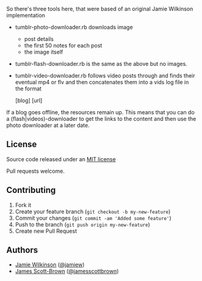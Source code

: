 So there's three tools here, that were based of an original Jamie Wilkinson implementation

 * tumblr-photo-downloader.rb downloads image
   * post details
   * the first 50 notes for each post
   * the image itself

 * tumblr-flash-downloader.rb is the same as the above but no images.

 * tumblr-video-downloader.rb follows video posts through and finds their eventual mp4 or flv and then concatenates them into a vids log file in the format

   [blog] [url]

If a blog goes offline, the resources remain up.  This means that you can do a (flash|videos)-downloader to get the links to the content and then use the photo downloader at a later date.

License
-------

Source code released under an [MIT license](http://en.wikipedia.org/wiki/MIT_License)

Pull requests welcome.


Contributing
------------

1. Fork it
2. Create your feature branch (`git checkout -b my-new-feature`)
3. Commit your changes (`git commit -am 'Added some feature'`)
4. Push to the branch (`git push origin my-new-feature`)
5. Create new Pull Request


Authors
-------

* [Jamie Wilkinson](http://jamiedubs.com) ([@jamiew](https://github.com/jamiew))
* [James Scott-Brown](http://jamesscottbrown.com/) ([@jamesscottbrown](https://github.com/jamesscottbrown))


